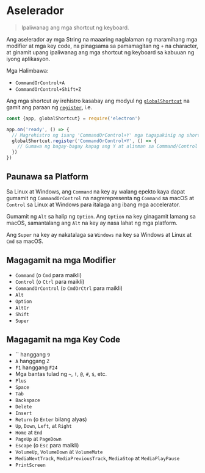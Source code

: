 # Aselerador

> Ipaliwanag ang mga shortcut ng keyboard.

Ang aselerador ay mga String na maaaring naglalaman ng maramihang mga modifier at mga key code, na pinagsama sa pamamagitan ng `+` na character, at ginamit upang ipaliwanag ang mga shortcut ng keyboard sa kabuuan ng iyong aplikasyon.

Mga Halimbawa:

* `CommandOrControl+A`
* `CommandOrControl+Shift+Z`

Ang mga shortcut ay irehistro kasabay ang modyul ng [`globalShortcut`](global-shortcut.md) na gamit ang paraan ng [`register`](global-shortcut.md#globalshortcutregisteraccelerator-callback), i.e.

```javascript
const {app, globalShortcut} = require('electron')

app.on('ready', () => {
  // Magrehistro ng isang 'CommandOrControl+Y' mga tagapakinig ng shortcut.
  globalShortcut.register('CommandOrControl+Y', () => {
    // Gumawa ng bagay-bagay kapag ang Y at alinman sa Command/Control ay napindot na.
  })
})
```

## Paunawa sa Platform

Sa Linux at Windows, ang `Command` na key ay walang epekto kaya dapat gumamit ng `CommandOrControl` na nagrerepresenta ng `Command` sa macOS at `Control` sa Linux at Windows para italaga ang ibang mga accelerator.

Gumamit ng `Alt` sa halip ng `Option`. Ang `Option` na key ginagamit lamang sa macOS, samantalang ang `Alt` na key ay nasa lahat ng mga platform.

Ang `Super` na key ay nakatalaga sa `Windows` na key sa Windows at Linux at `Cmd` sa macOS.

## Magagamit na mga Modifier

* `Command` (o `Cmd` para maikli)
* `Control` (o `Ctrl` para maikli)
* `CommandOrControl` (o `CmdOrCtrl` para maikli)
* `Alt`
* `Option`
* `AltGr`
* `Shift`
* `Super`

## Magagamit na mga Key Code

* `` hanggang `9`
* `A` hanggang `Z`
* `F1` hanggang `F24`
* Mga bantas tulad ng `~`, `!`, `@`, `#`, `$`, etc.
* `Plus`
* `Space`
* `Tab`
* `Backspace`
* `Delete`
* `Insert`
* `Return` (o `Enter` bilang alyas)
* `Up`, `Down`, `Left`, at `Right`
* `Home` at `End`
* `PageUp` at `PageDown`
* `Escape` (o `Esc` para maikli)
* `VolumeUp`, `VolumeDown` at `VolumeMute`
* `MediaNextTrack`, `MediaPreviousTrack`, `MediaStop` at `MediaPlayPause`
* `PrintScreen`